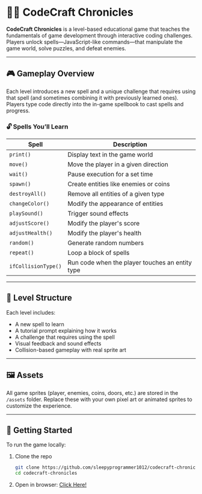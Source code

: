 <!--© 2025 sleepyprogrammer1012. All rights reserved.

This project, CodeCraft Chronicles, and all associated source code, assets, and content are the intellectual property of Ikeeludead. Unauthorized reproduction, distribution, or modification of any part of this project is prohibited without explicit written permission.

Licensed for personal, educational, and non-commercial use only.
-->

# 🧙‍♂️ CodeCraft Chronicles

**CodeCraft Chronicles** is a level-based educational game that teaches the fundamentals of game development through interactive coding challenges. Players unlock spells—JavaScript-like commands—that manipulate the game world, solve puzzles, and defeat enemies.

---

## 🎮 Gameplay Overview

Each level introduces a new spell and a unique challenge that requires using that spell (and sometimes combining it with previously learned ones). Players type code directly into the in-game spellbook to cast spells and progress.

### 🔓 Spells You’ll Learn

| Spell             | Description                                      |
|-------------------|--------------------------------------------------|
| `print()`         | Display text in the game world                   |
| `move()`          | Move the player in a given direction             |
| `wait()`          | Pause execution for a set time                   |
| `spawn()`         | Create entities like enemies or coins            |
| `destroyAll()`    | Remove all entities of a given type              |
| `changeColor()`   | Modify the appearance of entities                |
| `playSound()`     | Trigger sound effects                            |
| `adjustScore()`   | Modify the player's score                        |
| `adjustHealth()`  | Modify the player's health                       |
| `random()`        | Generate random numbers                          |
| `repeat()`        | Loop a block of spells                           |
| `ifCollisionType()` | Run code when the player touches an entity type |

---

## 🧩 Level Structure

Each level includes:

- A new spell to learn
- A tutorial prompt explaining how it works
- A challenge that requires using the spell
- Visual feedback and sound effects
- Collision-based gameplay with real sprite art

---

## 🖼️ Assets

All game sprites (player, enemies, coins, doors, etc.) are stored in the `/assets` folder. Replace these with your own pixel art or animated sprites to customize the experience.

---

## 🚀 Getting Started

To run the game locally:

1. Clone the repo  
   ```bash
   git clone https://github.com/sleepyprogrammer1012/codecraft-chronicles.git
   cd codecraft-chronicles
2. Open in browser: [Click Here!](https://sleepyprogrammer1012.github.io/Code_Craft_Spellbook/)

<!--© 2025 sleepyprogrammer1012. All rights reserved.

This project, CodeCraft Chronicles, and all associated source code, assets, and content are the intellectual property of Ikeeludead. Unauthorized reproduction, distribution, or modification of any part of this project is prohibited without explicit written permission.

Licensed for personal, educational, and non-commercial use only.
-->
